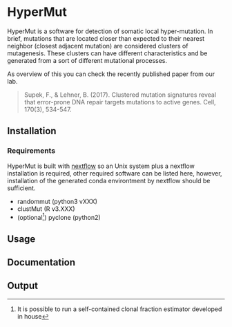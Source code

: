 # HyperMut

HyperMut is a software for detection of somatic local hyper-mutation.
In brief, mutations that are located closer than expected to their 
nearest neighbor (closest adjacent mutation) are considered clusters
of mutagenesis. These clusters can have different characteristics and 
be generated from a sort of different mutational processes. 

As overview of this you can check the recently published paper from our lab.

> Supek, F., & Lehner, B. (2017). Clustered mutation signatures reveal that error-prone DNA repair targets mutations to active genes. Cell, 170(3), 534-547.

## Installation

### Requirements

HyperMut is built with [nextflow](https://www.nextflow.io/) so an Unix system
plus a nextflow installation
is required, other required software can be listed here, however, installation
of the generated conda environtment by nextflow should be sufficient.

* randommut (python3 vXXX)
* clustMut (R v3.XXX)
* (optional[^1]) pyclone (python2)

[^1]: It is possible to run a self-contained clonal fraction estimator developed
in house

## Usage

## Documentation

## Output
